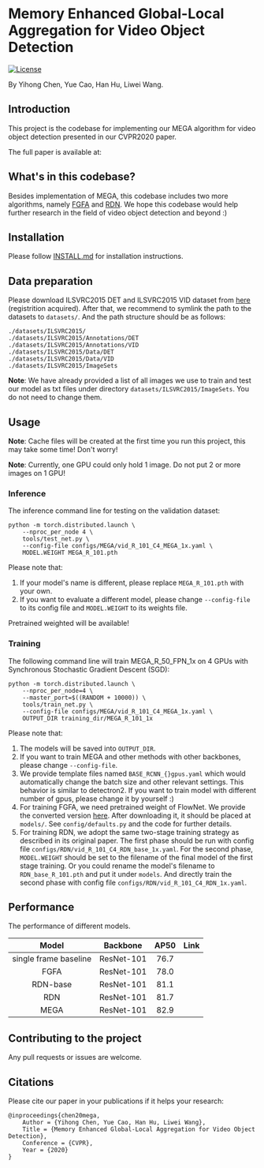 # Memory Enhanced Global-Local Aggregation for Video Object Detection

[![License](https://img.shields.io/badge/license-BSD-blue.svg)](LICENSE)

By Yihong Chen, Yue Cao, Han Hu, Liwei Wang.

## Introduction

This project is the codebase for implementing our MEGA algorithm for video object detection presented in our CVPR2020 paper.

The full paper is available at:

## What's in this codebase?

Besides implementation of MEGA, this codebase includes two more algorithms, namely [FGFA](http://openaccess.thecvf.com/content_iccv_2017/html/Zhu_Flow-Guided_Feature_Aggregation_ICCV_2017_paper.html) and [RDN](arxiv.org/abs/1908.09511). We hope this codebase would help further research in the field of video object detection and beyond :)


## Installation

Please follow [INSTALL.md](INSTALL.md) for installation instructions.

## Data preparation

Please download ILSVRC2015 DET and ILSVRC2015 VID dataset from [here](http://image-net.org) (registrition acquired). After that, we recommend to symlink the path to the datasets to `datasets/`. And the path structure should be as follows:

    ./datasets/ILSVRC2015/
    ./datasets/ILSVRC2015/Annotations/DET
    ./datasets/ILSVRC2015/Annotations/VID
    ./datasets/ILSVRC2015/Data/DET
    ./datasets/ILSVRC2015/Data/VID
    ./datasets/ILSVRC2015/ImageSets
    
**Note**: We have already provided a list of all images we use to train and test our model as txt files under directory `datasets/ILSVRC2015/ImageSets`. You do not need to change them.

## Usage

**Note**: Cache files will be created at the first time you run this project, this may take some time! Don't worry!

**Note**: Currently, one GPU could only hold 1 image. Do not put 2 or more images on 1 GPU!

### Inference

The inference command line for testing on the validation dataset:

    python -m torch.distributed.launch \
        --nproc_per_node 4 \
        tools/test_net.py \
        --config-file configs/MEGA/vid_R_101_C4_MEGA_1x.yaml \
        MODEL.WEIGHT MEGA_R_101.pth 
        
Please note that:
1) If your model's name is different, please replace `MEGA_R_101.pth` with your own.
2) If you want to evaluate a different model, please change `--config-file` to its config file and `MODEL.WEIGHT` to its weights file.

Pretrained weighted will be available!

### Training

The following command line will train MEGA_R_50_FPN_1x on 4 GPUs with Synchronous Stochastic Gradient Descent (SGD):

    python -m torch.distributed.launch \
        --nproc_per_node=4 \
        --master_port=$((RANDOM + 10000)) \
        tools/train_net.py \
        --config-file configs/MEGA/vid_R_101_C4_MEGA_1x.yaml \
        OUTPUT_DIR training_dir/MEGA_R_101_1x
        
Please note that:
1) The models will be saved into `OUTPUT_DIR`.
2) If you want to train MEGA and other methods with other backbones, please change `--config-file`.
3) We provide template files named `BASE_RCNN_{}gpus.yaml` which would automatically change the batch size and other relevant settings. This behavior is similar to detectron2. If you want to train model with different number of gpus, please change it by yourself :)
4) For training FGFA, we need pretrained weight of FlowNet. We provide the converted version [here](). After downloading it, it should be placed at `models/`. See `config/defaults.py` and the code for further details.
5) For training RDN, we adopt the same two-stage training strategy as described in its original paper. The first phase should be run with config file `configs/RDN/vid_R_101_C4_RDN_base_1x.yaml`. For the second phase, `MODEL.WEIGHT` should be set to the filename of the final model of the first stage training. Or you could rename the model's filename to `RDN_base_R_101.pth` and put it under `models`. And directly train the second phase with config file `configs/RDN/vid_R_101_C4_RDN_1x.yaml`.

## Performance
The performance of different models.

Model | Backbone | AP50 | Link
:---: | :---: | :---: | :---:
single frame baseline | ResNet-101 | 76.7
FGFA | ResNet-101 | 78.0
RDN-base | ResNet-101 | 81.1
RDN | ResNet-101 | 81.7
MEGA | ResNet-101 | 82.9 


## Contributing to the project
Any pull requests or issues are welcome.

## Citations
Please cite our paper in your publications if it helps your research:
```
@inproceedings{chen20mega,
    Author = {Yihong Chen, Yue Cao, Han Hu, Liwei Wang},
    Title = {Memory Enhanced Global-Local Aggregation for Video Object Detection},
    Conference = {CVPR},
    Year = {2020}
}
```